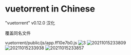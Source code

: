 # vuetorrent in Chinese
"vuetorrent" v0.12.0 汉化



覆盖同名文件



vuetorrent/public/js/app.ff10e7b0.js
![3](https://user-images.githubusercontent.com/49085711/137514953-7b8deb59-26e8-455b-9dce-39fc2a5e02d1.png)
![20211015233809](https://user-images.githubusercontent.com/49085711/137514958-0fa76054-d337-4162-8441-fa4d56353003.png)
![20211015233938](https://user-images.githubusercontent.com/49085711/137514963-bbce0e9c-67ce-4a9c-bbb5-859c0373a246.png)
![20211015233857](https://user-images.githubusercontent.com/49085711/137514969-db48e1d0-0d49-440c-838d-bdc268f45f08.png)

